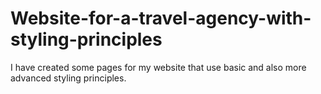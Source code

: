 # Website-for-a-travel-agency-with-styling-principles


I have created some pages for my website that use basic and also more advanced styling principles.
